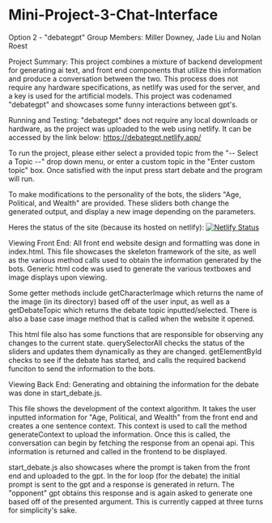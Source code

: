 # Mini-Project-3-Chat-Interface
Option 2 - "debategpt"
Group Members: Miller Downey, Jade Liu and Nolan Roest


Project Summary:
This project combines a mixture of backend development for generating ai text, and front end components that utilize this information and produce a conversation between the two. This process does not require any hardware specifications, as netlify was used for the server, and a key is used for the artificial models. This project was codenamed "debategpt" and showcases some funny interactions between gpt's.


Running and Testing:
"debategpt" does not require any local downloads or hardware, as the project was uploaded to the web using netlify. It can be accessed by the link below:
https://debategpt.netlify.app/


To run the project, please either select a provided topic from the "-- Select a Topic --" drop down menu, or enter a custom topic in the "Enter custom topic" box. Once satisfied with the input press start debate and the program will run.


To make modifications to the personality of the bots, the sliders "Age, Political, and Wealth" are provided. These sliders both change the generated output, and display a new image depending on the parameters.




Heres the status of the site (because its hosted on netlify):
[![Netlify Status](https://api.netlify.com/api/v1/badges/ae5f5ef1-91bb-44db-8736-dac71403b474/deploy-status)](https://app.netlify.com/sites/debategpt/deploys)


Viewing Front End:
All front end website design and formatting was done in index.html. This file showcases the skeleton framework of the site, as well as the various method calls used to obtain the information generated by the bots. Generic html code was used to generate the various textboxes and image displays upon viewing.


Some getter methods include getCharacterImage which returns the name of the image (in its directory) based off of the user input, as well as a getDebateTopic which returns the debate topic inputted/selected. There is also a base case image method that is called when the website it opened.


This html file also has some functions that are responsible for observing any changes to the current state. querySelectorAll checks the status of the sliders and updates them dynamically as they are changed. getElementById checks to see if the debate has started, and calls the required backend funciton to send the information to the bots.


Viewing Back End:
Generating and obtaining the information for the debate was done in start_debate.js.


This file shows the development of the context algorithm. It takes the user inputted information for "Age, Political, and Wealth" from the front end and creates a one sentence context. This context is used to call the method generateContext to upload the information. Once this is called, the conversation can begin by fetching the response from an openai api. This information is returned and called in the frontend to be displayed.


start_debate.js also showcases where the prompt is taken from the front end and uploaded to the gpt. In the for loop (for the debate) the initial prompt is sent to the gpt and a response is generated in return. The "opponent" gpt obtains this response and is again asked to generate one based off of the presented argument. This is currently capped at three turns for simplicity's sake.
